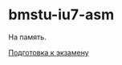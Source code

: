 # bmstu-iu7-asm
На память.

[Подготовка к экзамену](https://github.com/yanagi-ori/bmstu-iu7-asm/wiki)